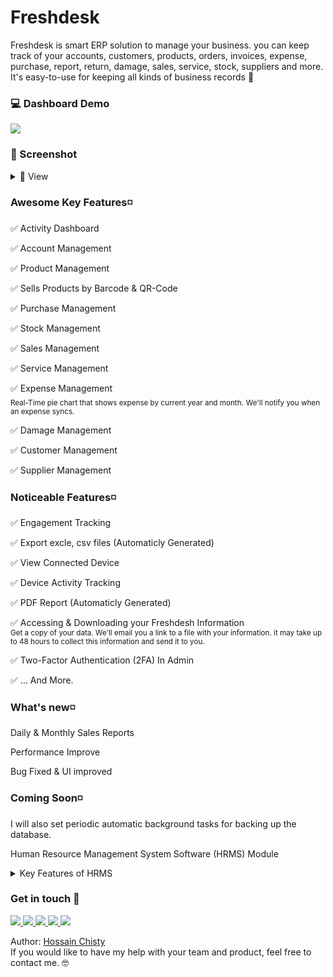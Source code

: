 # Freshdesk

Freshdesk is smart ERP solution to manage your business. you can keep track of your accounts, customers, products, orders, invoices, expense, purchase, report, return, damage, sales, service, stock, suppliers and more. It's easy-to-use for keeping all kinds of business records 🚀

### 💻 Dashboard Demo
<img src="https://github.com/hossainchisty/Freshdesk-CRM-Platform/blob/master/static/Mockup/dashboard.png">

### 📸 Screenshot
<details>
 <summary>
    🔎 View
 </summary>

 ### 💻 Customer Management 
 <img src="https://github.com/hossainchisty/Freshdesk-CRM-Platform/blob/master/static/Mockup/customer/customer-management.png">

 ### 🛠 Update customer 
  <img src="https://github.com/hossainchisty/Freshdesk-CRM-Platform/blob/master/static/Mockup/customer/update-customer.png">

 ### 🗑 Delete customer 
  <img src="https://github.com/hossainchisty/Freshdesk-CRM-Platform/blob/master/static/Mockup/customer/delete-customer.png">

 ### 💻 Expense Management 
<img src="https://github.com/hossainchisty/Freshdesk-CRM-Platform/blob/master/static/Mockup/expense/expense-management.png">

 ### 💰 Add New Expense
  <img src="https://github.com/hossainchisty/Freshdesk-CRM-Platform/blob/master/static/Mockup/expense/add-new-expense.png">

 ### 🧾 PDF Report (Automaticly Generated)
  <img src="https://github.com/hossainchisty/Freshdesk-CRM-Platform/blob/master/static/Mockup/expense/expense-pdf-viewer.png">

 ### 🏢 Company Profile 
  <img src="https://github.com/hossainchisty/Freshdesk-CRM-Platform/blob/master/static/Mockup/comapny/company-profile.png">

 ### 🛠 Update Profile 
  <img src="https://github.com/hossainchisty/Freshdesk-CRM-Platform/blob/master/static/Mockup/comapny/company-profile-update.png">

</details>


### **Awesome Key Features◽**

✅ Activity Dashboard 

✅ Account Management

✅ Product Management

✅ Sells Products by Barcode & QR-Code

✅ Purchase Management

✅ Stock Management

✅ Sales Management

✅ Service Management

✅ Expense Management
<br>
<sub>Real-Time pie chart that shows expense by current year and month.</sub>
<sub>We'll notify you when an expense syncs.</sub>

✅ Damage Management

✅ Customer Management

✅ Supplier Management

### **Noticeable Features◽**

✅ Engagement Tracking

✅ Export excle, csv files (Automaticly Generated)

✅ View Connected Device

✅ Device Activity Tracking

✅ PDF Report (Automaticly Generated)

✅ Accessing & Downloading your Freshdesh Information 
<br>
<sub>Get a copy of your data. We'll email you a link to a file with your information. it may take up to 48 hours to collect this information and send it to you.</sup>

✅ Two-Factor Authentication (2FA) In Admin

✅ ... And More.


### **What's new◽** 
Daily & Monthly Sales Reports

Performance Improve

Bug Fixed & UI improved

### **Coming Soon◽**
I will also set periodic automatic background tasks for backing up the database.

Human Resource Management System Software (HRMS) Module
<details>
 <summary>
 Key Features of HRMS
 </summary>

✅ Employee information management system

✅ Employee leave management system

✅ Employee recruitment system

✅ Attendance management system

✅ Asset & equipment management

✅ Bank & loan management system

✅ Department management system

✅ Leave tracking system

✅ Dynamic report system

✅ Account management system

✅ Payroll management system
</details>


<!-- Get in touch - Start -->
### **Get in touch 👋**

<a class="header-badge" target="_blank" href="https://www.linkedin.com/in/hossainchisty/">
  <img src="https://img.shields.io/badge/style--5eba00.svg?label=LinkedIn&logo=linkedin&style=social">
</a>

<a class="header-badge" target="_blank" href="https://github.com/hossainchisty">
  <img src="https://img.shields.io/badge/style--5eba00.svg?label=Github&logo=Github&style=social">
</a>

<a class="header-badge" target="_blank" href="https://www.instagram.com/hossain.chisty/">
  <img src="https://img.shields.io/badge/style--5eba00.svg?label=Instagram&logo=Instagram&style=social">
</a>

<a class="header-badge" target="_blank" href="https://www.facebook.com/hossain.chisty11">
  <img src="https://img.shields.io/badge/style--5eba00.svg?label=Facebook&logo=Facebook&style=social">
</a>

<a class="header-badge" target="_blank" href="mailto:hossain.chisty11@gmail.com">
  <img src="https://img.shields.io/badge/style--5eba00.svg?label=Gmail&logo=Gmail&style=social">
</a>

Author:
<a href="https://www.linkedin.com/in/hossainchisty/" target="_blank">Hossain Chisty</a><br>
If you would like to have my help with your team and product, feel free to contact me. 🤓
<!-- Get in touch - End -->
